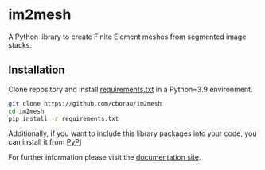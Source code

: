 # im2mesh
A Python library to create Finite Element meshes from segmented image stacks.

## Installation
Clone repository and install [requirements.txt](https://github.com/cborau/im2mesh/blob/main/requirements.txt) in a Python=3.9 environment.
```bash
git clone https://github.com/cborau/im2mesh 
cd im2mesh
pip install -r requirements.txt
```
Additionally, if you want to include this library packages into your code, you can install it from [PyPI](link_to_pypi)

For further information please visit the [documentation site](https://cborau.github.io/im2mesh/html/index.html).
